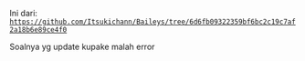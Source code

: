 Ini dari:
[`https://github.com/Itsukichann/Baileys/tree/6d6fb09322359bf6bc2c19c7af2a18b6e89ce4f0`](https://github.com/Itsukichann/Baileys/tree/6d6fb09322359bf6bc2c19c7af2a18b6e89ce4f0)

Soalnya yg update kupake malah error
